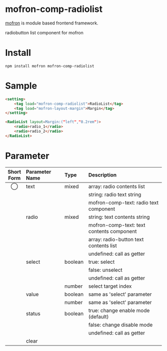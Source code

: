 # mofron-comp-radiolist
[mofron](https://mofron.github.io/mofron/) is module based frontend framework.

radiobutton list component for mofron


# Install
```
npm install mofron mofron-comp-radiolist
```

# Sample
```html
<setting>
    <tag load="mofron-comp-radiolist">RadioList</tag>
    <tag load="mofron-layout-margin">Margin</tag>
</setting>

<RadioList layout=Margin:("left","0.2rem")>
    <radio>radio_1</radio>
    <radio>radio_2</radio>
</RadioList>
```

# Parameter

| Short<br>Form | Parameter Name | Type | Description |
|:-------------:|:---------------|:-----|:------------|
| ◯  | text | mixed | array: radio contents list  |
| | | | string: radio text string |
| | | | mofron-comp-text: radio text component |
| | radio | mixed | string: text contents string |
| | | | mofron-comp-text: text contents component |
| | | | array: radio-button text contents list |
| | | | undefined: call as getter |
| | select | boolean | true: select |
| | | | false: unselect |
| | | | undefined: call as getter |
| | | number | select target index |
| | value | boolean | same as 'select' parameter |
| | | number | same as 'select' parameter |
| | status | boolean | true: change enable mode (default) |
| | | | false: change disable mode |
| | | | undefined: call as getter |
| | clear | ||
